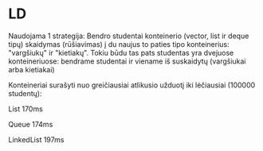 # LD

Naudojama 1 strategija: Bendro studentai konteinerio (vector, list ir deque tipų) skaidymas (rūšiavimas) į du naujus to paties tipo konteinerius: "vargšiukų" ir "kietiakų". Tokiu būdu tas pats studentas yra dvejuose konteineriuose: bendrame studentai ir viename iš suskaidytų (vargšiukai arba kietiakai) 

Konteineriai surašyti nuo greičiausiai atlikusio užduotį iki lėčiausiai (100000 studentų):

List 170ms

Queue 174ms

LinkedList 197ms
